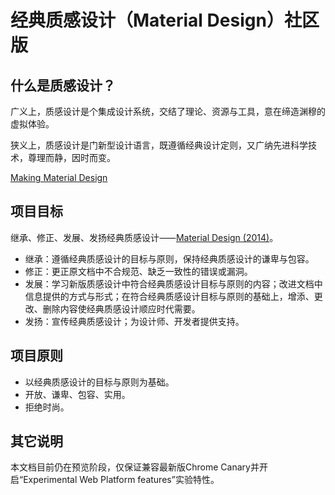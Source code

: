 # 经典质感设计（Material Design）社区版

## 什么是质感设计？
广义上，质感设计是个集成设计系统，交结了理论、资源与工具，意在缔造渊穆的虚拟体验。

狭义上，质感设计是门新型设计语言，既遵循经典设计定则，又广纳先进科学技术，尊理而静，因时而变。

[Making Material Design](https://www.youtube.com/watch?v=rrT6v5sOwJg)


## 项目目标
继承、修正、发展、发扬经典质感设计⸺[Material Design (2014)](https://m1.material.io/)。

* 继承：遵循经典质感设计的目标与原则，保持经典质感设计的谦卑与包容。
* 修正：更正原文档中不合规范、缺乏一致性的错误或漏洞。
* 发展：学习新版质感设计中符合经典质感设计目标与原则的内容；改进文档中信息提供的方式与形式；在符合经典质感设计目标与原则的基础上，增添、更改、删除内容使经典质感设计顺应时代需要。
* 发扬：宣传经典质感设计；为设计师、开发者提供支持。


## 项目原则
* 以经典质感设计的目标与原则为基础。
* 开放、谦卑、包容、实用。
* 拒绝时尚。


## 其它说明
本文档目前仍在预览阶段，仅保证兼容最新版Chrome Canary并开启“Experimental Web Platform features”实验特性。
